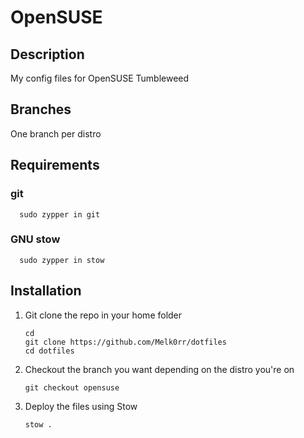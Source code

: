 # OpenSUSE
## Description
My config files for OpenSUSE Tumbleweed

## Branches
One branch per distro

## Requirements
### git
```shell
  sudo zypper in git
```
### GNU stow
```shell
  sudo zypper in stow
```

## Installation
1. Git clone the repo in your home folder
   ```shell
   cd
   git clone https://github.com/Melk0rr/dotfiles
   cd dotfiles
   ```
2. Checkout the branch you want depending on the distro you're on
   ```shell
   git checkout opensuse
   ```
3. Deploy the files using Stow
   ```shell
   stow .
   ```
  
